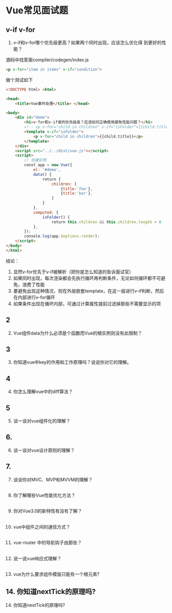 # Vue常见面试题

## v-if v-for

1. v-if和v-for哪个优先级更高？如果两个同时出现，应该怎么优化得 到更好的性能？ 

源码中找答案compiler/codegen/index.js  

```html
<p v-for="item in items" v-if="condition"> 
```

做个测试如下 

```html
<!DOCTYPE html> <html> 

<head> 
    <title>Vue事件处理</title> </head> 

<body> 
    <div id="demo"> 
        <h1>v-for和v-if谁的优先级高？应该如何正确使用避免性能问题？</h1> 
        <!-- <p v-for="child in children" v-if="isFolder">{{child.title}}</p> --> 
        <template v-if="isFolder"> 
            <p v-for="child in children">{{child.title}}</p> 
        </template> 
    </div> 
    <script src="../../dist/vue.js"></script> 
    <script> 
        // 创建实例 
        const app = new Vue({ 
            el: '#demo', 
            data() { 
                return { 
                    children: [ 
                        {title:'foo'}, 
                        {title:'bar'}, 
                    ] 
                } 
            }, 
            computed: { 
                isFolder() { 
                    return this.children && this.children.length > 0                  } 
            }, 
        }); 
        console.log(app.$options.render); 
    </script> 
</body> 
</html> 
```


结论： 

1. 显然v-for优先于v-if被解析（把你是怎么知道的告诉面试官）  
2. 如果同时出现，每次渲染都会先执行循环再判断条件，无论如何循环都不可避免，浪费了性能   
3. 要避免出现这种情况，则在外层嵌套template，在这一层进行v-if判断，然后在内部进行v-for循环   
4. 如果条件出现在循环内部，可通过计算属性提前过滤掉那些不需要显示的项   


## 2

2. Vue组件data为什么必须是个函数而Vue的根实例则没有此限制？  

## 3

3. 你知道vue中key的作用和工作原理吗？说说你对它的理解。


## 4

4. 你怎么理解vue中的diff算法？


## 5

5. 谈一谈对vue组件化的理解？	  


## 6.

6. 谈一谈对vue设计原则的理解？	  


## 7.

7. 谈谈你对MVC、MVP和MVVM的理解？	  


## 

8. 你了解哪些Vue性能优化方法？


## 

9. 你对Vue3.0的新特性有没有了解？


## 

10. vue中组件之间的通信方式？


## 

11. vue-router 中的导航钩子由那些？	  



## 

12. 说一说vue响应式理解？	  



## 


13. vue为什么要求组件模版只能有一个根元素?



## 14. 你知道nextTick的原理吗?

14. 你知道nextTick的原理吗?	  